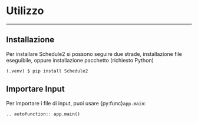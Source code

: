 
# Utilizzo
***********

## Installazione

Per installare Schedule2 si possono seguire due strade, installazione file eseguibile, oppure installazione pacchetto (richiesto Python)

```console
(.venv) $ pip install Schedule2
```

## Importare Input

Per importare i file di input, puoi usare {py:func}`app.main`:
```{eval-rst}
.. autofunction:: app.main()
```